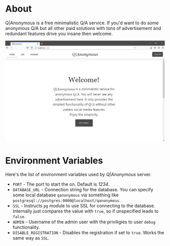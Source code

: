 # About
Q|Anonymous is a free minimalistic Q/A service. If you'd want to do some anonymous Q/A but all other paid solutions with tons of advertisement and redundant features drive you insane then welcome.

![Home Page](.images/home.png)

# Environment Variables
Here's the list of environment variables used by _Q|Anonymous_ server.
- `PORT` - The port to start the on. Default is _1234_.
- `DATABASE_URL` - Connection string for the database. You can specify some local database `qanonymous` via something like `postgresql://postgres:0000@localhost/qanonymous`.
- `SSL` - Instructs `pg` module to use SSL for connecting to the database. Internally just compares the value with `true`, so if unspecified leads to `false`.
- `ADMIN` - Username of the admin user with the priviligies to user `debug` functionality.
- `DISABLE_REGISTRATION` - Disables the registration if set to `true`. Works the same way as `SSL`.